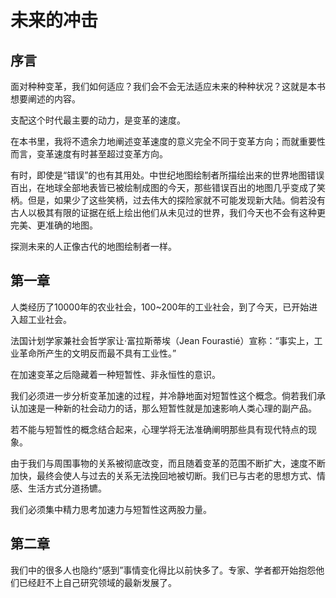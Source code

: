 # 未来的冲击

## 序言

面对种种变革，我们如何适应？我们会不会无法适应未来的种种状况？这就是本书想要阐述的内容。

支配这个时代最主要的动力，是变革的速度。

在本书里，我将不遗余力地阐述变革速度的意义完全不同于变革方向；而就重要性而言，变革速度有时甚至超过变革方向。

有时，即使是“错误”的也有其用处。中世纪地图绘制者所描绘出来的世界地图错误百出，在地球全部地表皆已被绘制成图的今天，那些错误百出的地图几乎变成了笑柄。但是，如果少了这些笑柄，过去伟大的探险家就不可能发现新大陆。倘若没有古人以极其有限的证据在纸上绘出他们从未见过的世界，我们今天也不会有这种更完美、更准确的地图。

探测未来的人正像古代的地图绘制者一样。
## 第一章

人类经历了10000年的农业社会，100~200年的工业社会，到了今天，已开始进入超工业社会。

法国计划学家兼社会哲学家让·富拉斯蒂埃（Jean Fourastié）宣称：“事实上，工业革命所产生的文明反而最不具有工业性。”

在加速变革之后隐藏着一种短暂性、非永恒性的意识。

我们必须进一步分析变革加速的过程，并冷静地面对短暂性这个概念。倘若我们承认加速是一种新的社会动力的话，那么短暂性就是加速影响人类心理的副产品。

若不能与短暂性的概念结合起来，心理学将无法准确阐明那些具有现代特点的现象。

由于我们与周围事物的关系被彻底改变，而且随着变革的范围不断扩大，速度不断加快，最终会使人与过去的关系无法挽回地被切断。我们已与古老的思想方式、情感、生活方式分道扬镳。

我们必须集中精力思考加速力与短暂性这两股力量。

## 第二章

我们中的很多人也隐约“感到”事情变化得比以前快多了。专家、学者都开始抱怨他们已经赶不上自己研究领域的最新发展了。




